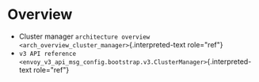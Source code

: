 Overview
========

-   Cluster manager
    `architecture overview <arch_overview_cluster_manager>`{.interpreted-text
    role="ref"}
-   `v3 API reference <envoy_v3_api_msg_config.bootstrap.v3.ClusterManager>`{.interpreted-text
    role="ref"}
